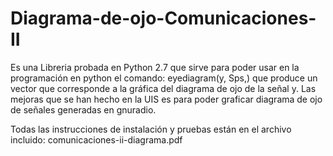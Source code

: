 # Diagrama-de-ojo-Comunicaciones-II
Es una Libreria probada en Python 2.7 que sirve para poder usar en la programación en python el comando: eyediagram(y, Sps,) que produce un vector que corresponde a la gráfica del diagrama de ojo de la señal y.
Las mejoras que se han hecho en la UIS es para poder graficar diagrama de ojo de señales generadas en gnuradio.

Todas las instrucciones de instalación y pruebas están en el archivo incluido: comunicaciones-ii-diagrama.pdf
